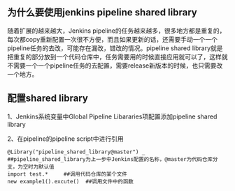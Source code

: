 为什么要使用jenkins pipeline shared library
---
随着扩展的越来越大，Jenkins pipeline的任务越来越多，很多地方都是重复的，每次都copy重新配置一次很不方便，而且如果更新的话，还需要手动一个一个pipeline任务的去改，可能存在漏改，错改的情况。pipeline shared library就是把重复的部分放到一个代码仓库中，任务需要用的时候直接应用就可以了，这样就不需要一个一个pipeline任务的去配置，需要release新版本的时候，也只需要改一个地方。

配置shared library
---
1、Jenkins系统变量中Global Pipeline Libararies项配置添加pipeline shared library

2、在pipeline的pipeline script中进行引用
```
@Library("pipeline_shared_library@master") _        ##pipeline_shared_library为上一步中Jenkins配置的名称，@master为代码仓库分支，为空时为默认值
import test.*     ##调用代码仓库的某个文件
new example1().excute()  ##调用文件中的函数
```
